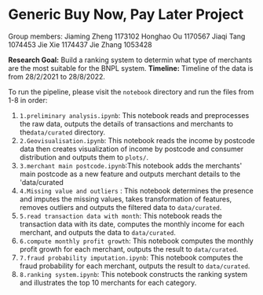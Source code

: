 # Generic Buy Now, Pay Later Project

Group members:
Jiaming Zheng 1173102
Honghao Ou 1170567
Jiaqi Tang 1074453
Jie Xie 1174437
Jie Zhang 1053428
            


**Research Goal:** Build a ranking system to determin what type of merchants are the most suitable for the BNPL system. 
**Timeline:** Timeline of the data is from 28/2/2021 to 28/8/2022.

To run the pipeline, please visit the `notebook` directory and run the files from 1-8 in order:
1. `1.preliminary analysis.ipynb`: This notebook reads and  preprocesses the raw data, outputs the details of transactions and merchants to the`data/curated` directory.
2. `2.Geovisualisation.ipynb`: This notebook reads the income by postcode data then creates visualization of income by postcode and consumer distribution and outputs them to `plots/`.
3. `3.merchant main postcode.ipynb`:This notebook adds the merchants' main postcode as a new feature and outputs merchant details to the 'data/curated
4. `4.Missing value and outliers` : This notebook determines the presence and imputes the missing values, takes transformation of features, removes outliers and outputs the filtered data to `data/curated`.
5. `5.read transaction data with month`: This notebook reads the transaction data with its date, computes the monthly income for each merchant, and outputs the data to `data/curated`.
6. `6.compute monthly profit growth`: This notebook computes the monthly profit growth for each merchant, outputs the result to `data/curated`.
7. `7.fraud probability imputation.ipynb`: This notebook computes the fraud probability for each merchant, outputs the result to `data/curated`.
8. `8.ranking system.ipynb`: This notebook constructs the ranking system and illustrates the top 10 merchants for each category.